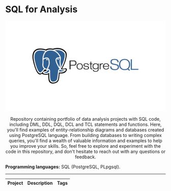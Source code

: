 # SQL for Analysis
![YM-logo](postgres.png)
<p align=center>
Repository containing portfolio of data analysis projects with SQL code, including DML, DDL, DQL, DCL and TCL statements and functions. Here, you'll find examples of entity-relationship diagrams and databases created using PostgreSQL language. From building databases to writing complex queries, you'll find a wealth of valuable information and examples to help you improve your skills. So, feel free to explore and experiment with the code in this repository, and don't hesitate to reach out with any questions or feedback.

**Programming languages:** SQL (PostgreSQL, PLpgsql).

___________________________
  
|  Project | Description | Tags |
| ---------- | ----------  | ---------- | 
